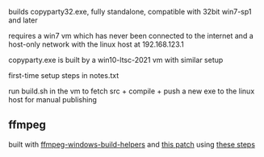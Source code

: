 builds copyparty32.exe, fully standalone, compatible with 32bit win7-sp1 and later

requires a win7 vm which has never been connected to the internet and a host-only network with the linux host at 192.168.123.1

copyparty.exe is built by a win10-ltsc-2021 vm with similar setup

first-time setup steps in notes.txt

run build.sh in the vm to fetch src + compile + push a new exe to the linux host for manual publishing


## ffmpeg

built with [ffmpeg-windows-build-helpers](https://github.com/rdp/ffmpeg-windows-build-helpers) and [this patch](./ffmpeg.patch) using [these steps](./ffmpeg.txt)
